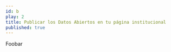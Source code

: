 ```yaml
---
id: b
play: 2
title: Publicar los Datos Abiertos en tu página institucional
published: true
---
```


Foobar

